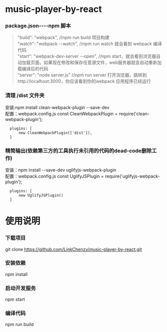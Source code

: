 # music-player-by-react

### package.json----npm 脚本<br>
   > "build": "webpack",   //npm run build 项目构建<br>
   > "watch": "webpack --watch",  //npm run watch 就会看到 webpack 编译代码<br>
   > "start": "webpack-dev-server --open",  //npm start，就会看到浏览器自动加载页面。如果现在修改和保存任意源文件，web服务器就会自动重新加载编译后的代码<br>
   > "server": "node server.js" //npm run server 打开浏览器，跳转到 http://localhost:3000，你应该看到你的webpack 应用程序已经运行<br>



### 清理 /dist 文件夹
安装:npm install clean-webpack-plugin --save-dev<br>
配置：webpack.config.js
	  const CleanWebpackPlugin = require('clean-webpack-plugin');
	  
	  plugins: [
		  new CleanWebpackPlugin(['dist']),
	  ]

### 精简输出(依赖第三方的工具执行未引用的代码的dead-code删除工作)
安装：npm install --save-dev uglifyjs-webpack-plugin<br>
配置：webpack.config.js
	  const UglifyJSPlugin = require('uglifyjs-webpack-plugin');

	  plugins: [
		  new UglifyJSPlugin()
	  ]


# 使用说明<br>
 ### 下载项目<br>
 git clone https://github.com/LinkChenzy/music-player-by-react.git

 ### 安装依赖<br>
 npm install

 ### 启动开发服务<br>
 npm start

 ### 编译代码<br>
 npm run build
